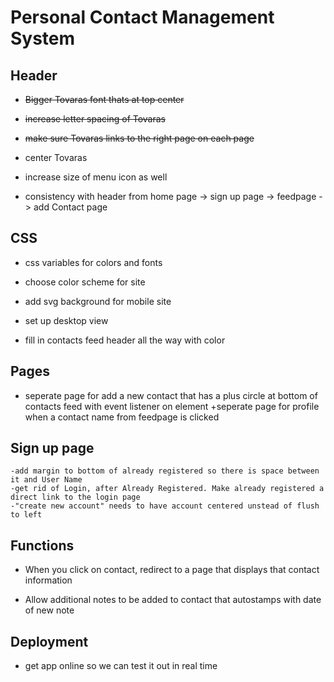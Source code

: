 # Personal Contact Management System

## Header

- ~~Bigger Tovaras font thats at top center~~

- ~~increase letter spacing of Tovaras~~

- ~~make sure Tovaras links to the right page on each page~~

- center Tovaras

- increase size of menu icon as well

- consistency with header from home page -> sign up page -> feedpage -> add Contact page

## CSS

- css variables for colors and fonts

- choose color scheme for site

- add svg background for mobile site

- set up desktop view
- fill in contacts feed header all the way with color

## Pages

- seperate page for add a new contact that has a plus circle at bottom of contacts feed with event listener on element
  +seperate page for profile when a contact name from feedpage is clicked

## Sign up page

    -add margin to bottom of already registered so there is space between it and User Name
    -get rid of Login, after Already Registered. Make already registered a direct link to the login page
    -"create new account" needs to have account centered unstead of flush to left

## Functions

- When you click on contact, redirect to a page that displays that contact information

- Allow additional notes to be added to contact that autostamps with date of new note

## Deployment

- get app online so we can test it out in real time
